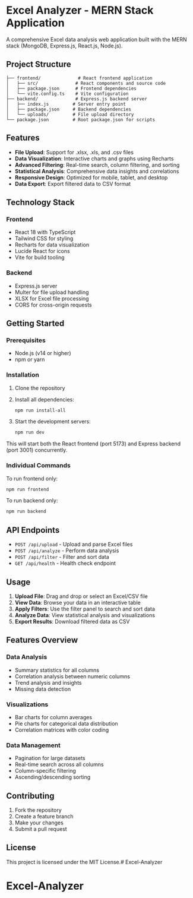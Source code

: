 # Excel Analyzer - MERN Stack Application

A comprehensive Excel data analysis web application built with the MERN stack (MongoDB, Express.js, React.js, Node.js).

## Project Structure

```
├── frontend/              # React frontend application
│   ├── src/              # React components and source code
│   ├── package.json      # Frontend dependencies
│   └── vite.config.ts    # Vite configuration
├── backend/              # Express.js backend server
│   ├── index.js         # Server entry point
│   ├── package.json     # Backend dependencies
│   └── uploads/         # File upload directory
└── package.json         # Root package.json for scripts
```

## Features

- **File Upload**: Support for .xlsx, .xls, and .csv files
- **Data Visualization**: Interactive charts and graphs using Recharts
- **Advanced Filtering**: Real-time search, column filtering, and sorting
- **Statistical Analysis**: Comprehensive data insights and correlations
- **Responsive Design**: Optimized for mobile, tablet, and desktop
- **Data Export**: Export filtered data to CSV format

## Technology Stack

### Frontend
- React 18 with TypeScript
- Tailwind CSS for styling
- Recharts for data visualization
- Lucide React for icons
- Vite for build tooling

### Backend
- Express.js server
- Multer for file upload handling
- XLSX for Excel file processing
- CORS for cross-origin requests

## Getting Started

### Prerequisites
- Node.js (v14 or higher)
- npm or yarn

### Installation

1. Clone the repository
2. Install all dependencies:
   ```bash
   npm run install-all
   ```

3. Start the development servers:
   ```bash
   npm run dev
   ```

This will start both the React frontend (port 5173) and Express backend (port 3001) concurrently.

### Individual Commands

To run frontend only:
```bash
npm run frontend
```

To run backend only:
```bash
npm run backend
```

## API Endpoints

- `POST /api/upload` - Upload and parse Excel files
- `POST /api/analyze` - Perform data analysis
- `POST /api/filter` - Filter and sort data
- `GET /api/health` - Health check endpoint

## Usage

1. **Upload File**: Drag and drop or select an Excel/CSV file
2. **View Data**: Browse your data in an interactive table
3. **Apply Filters**: Use the filter panel to search and sort data
4. **Analyze Data**: View statistical analysis and visualizations
5. **Export Results**: Download filtered data as CSV

## Features Overview

### Data Analysis
- Summary statistics for all columns
- Correlation analysis between numeric columns
- Trend analysis and insights
- Missing data detection

### Visualizations
- Bar charts for column averages
- Pie charts for categorical data distribution
- Correlation matrices with color coding

### Data Management
- Pagination for large datasets
- Real-time search across all columns
- Column-specific filtering
- Ascending/descending sorting

## Contributing

1. Fork the repository
2. Create a feature branch
3. Make your changes
4. Submit a pull request

## License

This project is licensed under the MIT License.# Excel-Analyzer
# Excel-Analyzer
